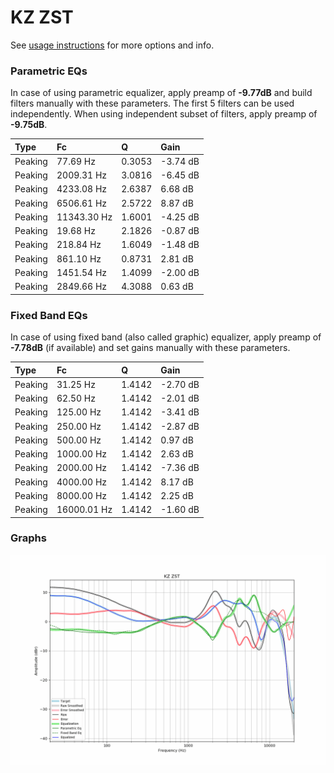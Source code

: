 # KZ ZST
See [usage instructions](https://github.com/jaakkopasanen/AutoEq#usage) for more options and info.

### Parametric EQs
In case of using parametric equalizer, apply preamp of **-9.77dB** and build filters manually
with these parameters. The first 5 filters can be used independently.
When using independent subset of filters, apply preamp of **-9.75dB**.

| Type    | Fc          |      Q | Gain     |
|:--------|:------------|:-------|:---------|
| Peaking | 77.69 Hz    | 0.3053 | -3.74 dB |
| Peaking | 2009.31 Hz  | 3.0816 | -6.45 dB |
| Peaking | 4233.08 Hz  | 2.6387 | 6.68 dB  |
| Peaking | 6506.61 Hz  | 2.5722 | 8.87 dB  |
| Peaking | 11343.30 Hz | 1.6001 | -4.25 dB |
| Peaking | 19.68 Hz    | 2.1826 | -0.87 dB |
| Peaking | 218.84 Hz   | 1.6049 | -1.48 dB |
| Peaking | 861.10 Hz   | 0.8731 | 2.81 dB  |
| Peaking | 1451.54 Hz  | 1.4099 | -2.00 dB |
| Peaking | 2849.66 Hz  | 4.3088 | 0.63 dB  |

### Fixed Band EQs
In case of using fixed band (also called graphic) equalizer, apply preamp of **-7.78dB**
(if available) and set gains manually with these parameters.

| Type    | Fc          |      Q | Gain     |
|:--------|:------------|:-------|:---------|
| Peaking | 31.25 Hz    | 1.4142 | -2.70 dB |
| Peaking | 62.50 Hz    | 1.4142 | -2.01 dB |
| Peaking | 125.00 Hz   | 1.4142 | -3.41 dB |
| Peaking | 250.00 Hz   | 1.4142 | -2.87 dB |
| Peaking | 500.00 Hz   | 1.4142 | 0.97 dB  |
| Peaking | 1000.00 Hz  | 1.4142 | 2.63 dB  |
| Peaking | 2000.00 Hz  | 1.4142 | -7.36 dB |
| Peaking | 4000.00 Hz  | 1.4142 | 8.17 dB  |
| Peaking | 8000.00 Hz  | 1.4142 | 2.25 dB  |
| Peaking | 16000.01 Hz | 1.4142 | -1.60 dB |

### Graphs
![](./KZ%20ZST.png)